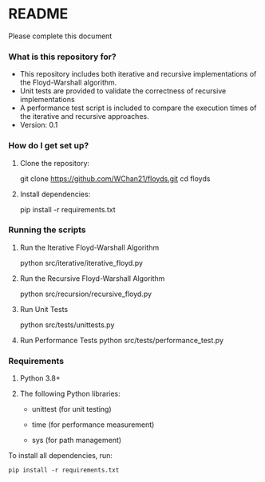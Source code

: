 # README #

Please complete this document

### What is this repository for? ###
* This repository includes both iterative and recursive implementations of the Floyd-Warshall algorithm.
* Unit tests are provided to validate the correctness of recursive implementations
* A performance test script is included to compare the execution times of the iterative and recursive approaches.
* Version: 0.1

### How do I get set up? ###
1. Clone the repository:

    git clone https://github.com/WChan21/floyds.git
    cd floyds

2. Install dependencies:

    pip install -r requirements.txt



### Running the scripts ###
1. Run the Iterative Floyd-Warshall Algorithm

    python src/iterative/iterative_floyd.py

2. Run the Recursive Floyd-Warshall Algorithm

    python src/recursion/recursive_floyd.py

3. Run Unit Tests

    python src/tests/unittests.py

4. Run Performance Tests
    python src/tests/performance_test.py

### Requirements ### 

1. Python 3.8+

2. The following Python libraries:

    * unittest (for unit testing)

    * time (for performance measurement)

    * sys (for path management)

To install all dependencies, run:

    pip install -r requirements.txt



